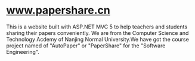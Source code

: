 www.papershare.cn
==================

This is a website built with ASP.NET MVC 5 to help teachers and students sharing their papers conveniently.
We are from the Computer Science and Technology Acdemy of Nanjing Normal University.We have got the course project named of "AutoPaper" or "PaperShare" for the "Software Engineering".
